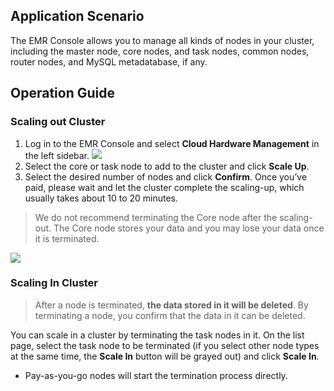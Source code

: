 ## Application Scenario
The EMR Console allows you to manage all kinds of nodes in your cluster, including the master node, core nodes, and task nodes, common nodes, router nodes, and MySQL metadatabase, if any.

## Operation Guide

### Scaling out Cluster
1. Log in to the EMR Console and select **Cloud Hardware Management** in the left sidebar.
    ![](https://main.qcloudimg.com/raw/c518ad31fed7dae6f80878f26e6ec68e.png)
2. Select the core or task node to add to the cluster and click **Scale Up**.
3. Select the desired number of nodes and click **Confirm**. Once you’ve paid, please wait and let the cluster complete the scaling-up, which usually takes about 10 to 20 minutes.
>We do not recommend terminating the Core node after the scaling-out. The Core node stores your data and you may lose your data once it is terminated.
>
![](https://main.qcloudimg.com/raw/b01d9df4d02ad40489ca949880bde3c2.png)


### Scaling In Cluster
>After a node is terminated, **the data stored in it will be deleted**. By terminating a node, you confirm that the data in it can be deleted.

You can scale in a cluster by terminating the task nodes in it. On the list page, select the task node to be terminated (if you select other node types at the same time, the **Scale In** button will be grayed out) and click **Scale In**.
- Pay-as-you-go nodes will start the termination process directly.
